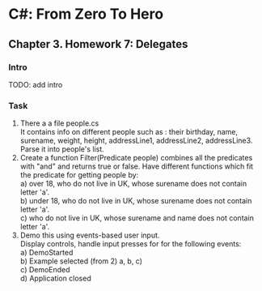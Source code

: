 # C#: From Zero To Hero
## Chapter 3. Homework 7: Delegates

### Intro
TODO: add intro  

### Task
1) There a a file people.cs  
It contains info on different people such as : 
their birthday, name, surename, weight, height, addressLine1, addressLine2, addressLine3. 
Parse it into people's list.  
2) Create a function Filter(Predicate<Person> people) combines all the predicates with "and" 
and returns true or false. Have different functions which fit the predicate for getting people by:   
a) over 18, who do not live in UK, whose surename does not contain letter 'a'.  
b) under 18,  who do not live in UK, whose surename does not contain letter 'a'.  
c) who do not live in UK, whose surename and name does not contain letter 'a'.  
3) Demo this using events-based user input.  
Display controls, handle input presses for for the following events:  
a) DemoStarted  
b) Example selected (from 2) a, b, c)  
c) DemoEnded  
d) Application closed



 

 

